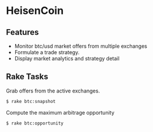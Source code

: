 # HeisenCoin


## Features

* Monitor btc/usd market offers from multiple exchanges
* Formulate a trade strategy.
* Display market analytics and strategy detail

## Rake Tasks

Grab offers from the active exchanges.
```bash
$ rake btc:snapshot
```

Compute the maximum arbitrage opportunity
```bash
$ rake btc:opportunity
```

